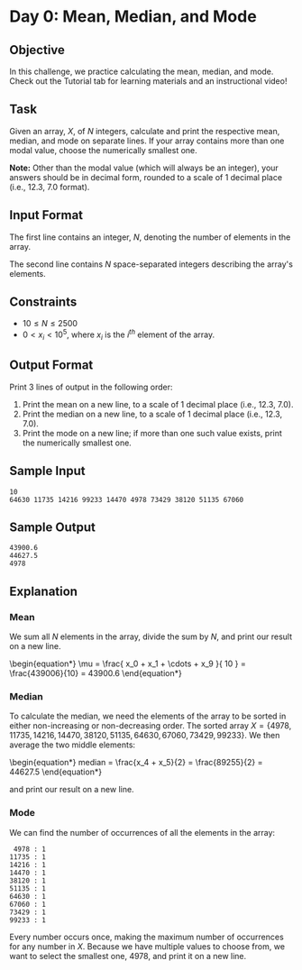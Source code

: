 # Day 0: Mean, Median, and Mode

## Objective

In this challenge, we practice calculating the mean, median, and mode. Check
out the Tutorial tab for learning materials and an instructional video!

## Task
Given an array, $X$, of $N$ integers, calculate and print the respective mean,
median, and mode on separate lines. If your array contains more than one modal
value, choose the numerically smallest one.

**Note:** Other than the modal value (which will always be an integer), your
answers should be in decimal form, rounded to a scale of $1$ decimal place
(i.e., $12.3$, $7.0$ format).

## Input Format

The first line contains an integer, $N$, denoting the number of elements in the
array. 

The second line contains $N$ space-separated integers describing the array's
elements.

## Constraints

- $10 \leq N \leq 2500$
- $0 < x_i < 10^5$, where $x_i$ is the $i^{th}$ element of the array.

## Output Format

Print $3$ lines of output in the following order:

1. Print the mean on a new line, to a scale of $1$ decimal place (i.e., $12.3$,
   $7.0$).
2. Print the median on a new line, to a scale of $1$ decimal place (i.e.,
   $12.3$, $7.0$).
3. Print the mode on a new line; if more than one such value exists, print the
   numerically smallest one.

## Sample Input

```
10
64630 11735 14216 99233 14470 4978 73429 38120 51135 67060
```

## Sample Output

```
43900.6
44627.5
4978
```

## Explanation

### Mean

We sum all $N$ elements in the array, divide the sum by $N$, and print our
result on a new line.

\begin{equation*}
  \mu
    =
      \frac{
        x_0 + x_1 + \cdots + x_9
      }{
        10
      }
    =
      \frac{439006}{10}
    =
      43900.6
\end{equation*}

### Median

To calculate the median, we need the elements of the array to be sorted in
either non-increasing or non-decreasing order. The sorted array $X = \{4978,
11735, 14216, 14470, 38120, 51135, 64630, 67060, 73429, 99233\}$. We then
average the two middle elements:

\begin{equation*}
  median
    =
      \frac{x_4 + x_5}{2}
    =
      \frac{89255}{2}
    =
      44627.5
\end{equation*}

and print our result on a new line.


### Mode

We can find the number of occurrences of all the elements in the array:

```
 4978 : 1
11735 : 1
14216 : 1
14470 : 1
38120 : 1
51135 : 1
64630 : 1
67060 : 1
73429 : 1
99233 : 1
```

Every number occurs once, making  the maximum number of occurrences for any
number in $X$. Because we have multiple values to choose from, we want to
select the smallest one, $4978$, and print it on a new line.
